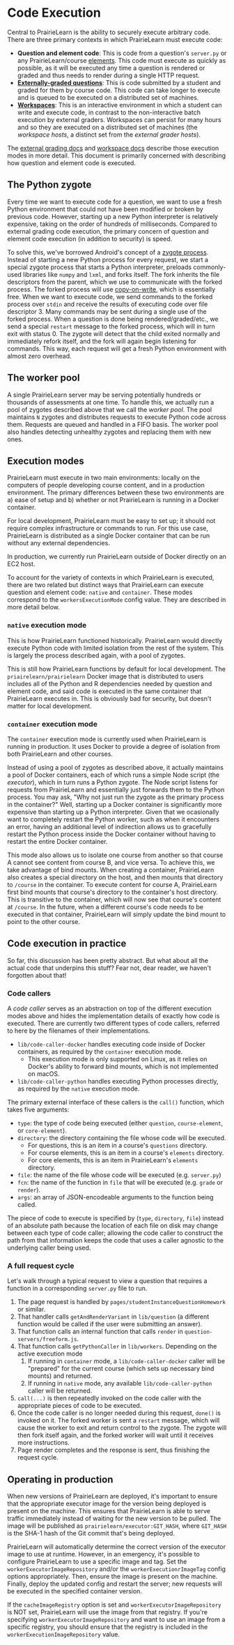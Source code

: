 # Code Execution

Central to PrairieLearn is the ability to securely execute arbitrary code. There are three primary contexts in which PrairieLearn must execute code:

- **Question and element code**: This is code from a question's `server.py` or any PrairieLearn/course [elements](elements.md). This code must execute as quickly as possible, as it will be executed any time a question is rendered or graded and thus needs to render during a single HTTP request.
- [**Externally-graded questions**](externalGrading.md): This is code submitted by a student and graded for them by course code. This code can take longer to execute and is queued to be executed on a distributed set of machines.
- [**Workspaces**](workspaces/): This is an interactive environment in which a student can write and execute code, in contrast to the non-interactive batch execution by external graders. Workspaces can persist for many hours and so they are executed on a distributed set of machines (the _workspace hosts_, a distinct set from the _external grader hosts_).

The [external grading docs](externalGrading.md) and [workspace docs](workspaces/) describe those execution modes in more detail. This document is primarily concerned with describing how question and element code is executed.

## The Python zygote

Every time we want to execute code for a question, we want to use a fresh Python environment that could not have been modified or broken by previous code. However, starting up a new Python interpreter is relatively expensive, taking on the order of hundreds of milliseconds. Compared to external grading code execution, the primary concern of question and element code execution (in addition to security) is speed.

To solve this, we've borrowed Android's concept of a [zygote process](https://developer.android.com/topic/performance/memory-overview#SharingRAM). Instead of starting a new Python process for every request, we start a special zygote process that starts a Python interpreter, preloads commonly-used libraries like `numpy` and `lxml`, and forks itself. The fork inherits the file descriptors from the parent, which we use to communicate with the forked process. The forked process will use [copy-on-write](https://en.wikipedia.org/wiki/Copy-on-write), which is essentially free. When we want to execute code, we send commands to the forked process over `stdin` and receive the results of executing code over file descriptor 3. Many commands may be sent during a single use of the forked process. When a question is done being rendered/graded/etc., we send a special `restart` message to the forked process, which will in turn exit with status 0. The zygote will detect that the child exited normally and immediately refork itself, and the fork will again begin listening for commands. This way, each request will get a fresh Python environment with almost zero overhead.

## The worker pool

A single PrairieLearn server may be serving potentially hundreds or thousands of assessments at one time. To handle this, we actually run a pool of zygotes described above that we call the _worker pool_. The pool maintains `N` zygotes and distributes requests to execute Python code across them. Requests are queued and handled in a FIFO basis. The worker pool also handles detecting unhealthy zygotes and replacing them with new ones.

## Execution modes

PrairieLearn must execute in two main environments: locally on the computers of people developing course content, and in a production environment. The primary differences between these two environments are a) ease of setup and b) whether or not PrairieLearn is running in a Docker container.

For local development, PrairieLearn must be easy to set up; it should not require complex infrastructure or commands to run. For this use case, PrairieLearn is distributed as a single Docker container that can be run without any external dependencies.

In production, we currently run PrairieLearn outside of Docker directly on an EC2 host.

To account for the variety of contexts in which PrairieLearn is executed, there are two related but distinct ways that PrairieLearn can execute question and element code: `native` and `container`. These modes correspond to the `workersExecutionMode` config value. They are described in more detail below.

### `native` execution mode

This is how PrairieLearn functioned historically. PrairieLearn would directly execute Python code with limited isolation from the rest of the system. This is largely the process described again, with a pool of zygotes.

This is still how PrairieLearn functions by default for local development. The `priairelearn/prairielearn` Docker image that is distributed to users includes all of the Python and R dependencies needed by question and element code, and said code is executed in the same container that PrairieLearn executes in. This is obviously bad for security, but doesn't matter for local development.

### `container` execution mode

The `container` execution mode is currently used when PrairieLearn is running in production. It uses Docker to provide a degree of isolation from both PrairieLearn and other courses.

Instead of using a pool of zygotes as described above, it actually maintains a pool of Docker containers, each of which runs a simple Node script (the _executor_), which in turn runs a Python zygote. The Node script listens for requests from PrairieLearn and essentially just forwards them to the Python process. You may ask, "Why not just run the zygote as the primary process in the container?" Well, starting up a Docker container is significantly more expensive than starting up a Python interpreter. Given that we ocasionally want to completely restart the Python worker, such as when it encounters an error, having an additional level of indirection allows us to gracefully restart the Python process inside the Docker container without having to restart the entire Docker container.

This mode also allows us to isolate one course from another so that course A cannot see content from course B, and vice versa. To achieve this, we take advantage of bind mounts. When creating a container, PrairieLearn also creates a special directory on the host, and then mounts that directory to `/course` in the container. To execute content for course A, PrairieLearn first bind mounts that course's directory to the container's host directory. This is transitive to the container, which will now see that course's content at `/course`. In the future, when a different course's code needs to be executed in that container, PrairieLearn will simply update the bind mount to point to the other course.

## Code execution in practice

So far, this discussion has been pretty abstract. But what about all the actual code that underpins this stuff? Fear not, dear reader, we haven't forgotten about that!

### Code callers

A _code caller_ serves as an abstraction on top of the different execution modes above and hides the implementation details of exactly how code is executed. There are currently two different types of code callers, referred to here by the filenames of their implementations.

- `lib/code-caller-docker` handles executing code inside of Docker containers, as required by the `container` execution mode.
  - This execution mode is only supported on Linux, as it relies on Docker's ability to forward bind mounts, which is not implemented on macOS.
- `lib/code-caller-python` handles executing Python processes directly, as required by the `native` execution mode.

The primary external interface of these callers is the `call()` function, which takes five arguments:

- `type`: the type of code being executed (either `question`, `course-element`, or `core-element`).
- `directory`: the directory containing the file whose code will be executed.
  - For questions, this is an item in a course's `questions` directory.
  - For course elements, this is an item in a course's `elements` directory.
  - For core elements, this is an item in PrairieLearn's `elements` directory.
- `file`: the name of the file whose code will be executed (e.g. `server.py`)
- `fcn`: the name of the function in `file` that will be executed (e.g. `grade` or `render`).
- `args`: an array of JSON-encodeable arguments to the function being called.

The piece of code to execute is specified by (`type`, `directory`, `file`) instead of an absolute path because the location of each file on disk may change between each type of code caller; allowing the code caller to construct the path from that information keeps the code that uses a caller agnostic to the underlying caller being used.

### A full request cycle

Let's walk through a typical request to view a question that requires a function in a corresponding `server.py` file to run.

1. The page request is handled by `pages/studentInstanceQuestionHomework` or similar.
2. That handler calls `getAndRenderVariant` in `lib/question` (a different function would be called if the user were submitting an answer).
3. That function calls an internal function that calls `render` in `question-servers/freeform.js`.
4. That function calls `getPythonCaller` in `lib/workers`. Depending on the active execution mode
   1. If running in `container` mode, a `lib/code-caller-docker` caller will be "prepared" for the current course (which sets up necessary bind mounts) and returned.
   2. If running in `native` mode, any available `lib/code-caller-python` caller will be returned.
5. `call(...)` is then repeatedly invoked on the code caller with the appropriate pieces of code to be executed.
6. Once the code caller is no longer needed during this request, `done()` is invoked on it. The forked worker is sent a `restart` message, which will cause the worker to exit and return control to the zygote. The zygote will then fork itself again, and the forked worker will wait until it receives more instructions.
7. Page render completes and the response is sent, thus finishing the request cycle.

## Operating in production

When new versions of PrairieLearn are deployed, it's important to ensure that the appropriate executor image for the version being deployed is present on the machine. This ensures that PrairieLearn is able to serve traffic immediately instead of waiting for the new version to be pulled. The image will be published as `prairielearn/executor:GIT_HASH`, where `GIT_HASH` is the SHA-1 hash of the Git commit that's being deployed.

PrairieLearn will automatically determine the correct version of the executor image to use at runtime. However, in an emergency, it's possible to configure PrairieLearn to use a specific image and tag. Set the `workerExecutorImageRepository` and/or the `workerExecutionrImageTag` config options appropriately. Then, ensure the image is present on the machine. Finally, deploy the updated config and restart the server; new requests will be executed in the specified container version.

If the `cacheImageRegistry` option is set and `workerExecutorImageRepository` is NOT set, PrairieLearn will use the image from that registry. If you're specifying `workerExecutorImageRepository` and want to use an image from a specific registry, you should ensure that the registry is included in the `workerExecutionImageRepository` value.
